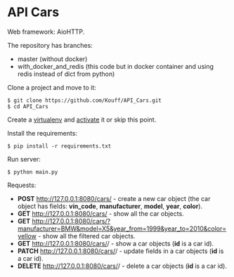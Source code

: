 # API Cars

Web framework: AioHTTP.

The repository has branches:
* master (without docker)
* with_docker_and_redis (this code but in docker container and using redis instead of dict from python)

Clone a project and move to it:

    $ git clone https://github.com/Kouff/API_Cars.git
    $ cd API_Cars
Create a [virtualenv](https://virtualenv.pypa.io/en/latest/installation.html#via-pip) and [activate](https://virtualenv.pypa.io/en/latest/user_guide.html#activators) it or skip this point.

Install the requirements:
    
    $ pip install -r requirements.txt
Run server:

    $ python main.py
Requests:
* **POST** http://127.0.0.1:8080/cars/ - create a new car object (the car object has fields: **vin_code**, **manufacturer**, **model**, **year**, **color**).
* **GET** http://127.0.0.1:8080/cars/ - show all the car objects. 
* **GET** http://127.0.0.1:8080/cars/?manufacturer=BMW&model=X5&year_from=1999&year_to=2010&color=yellow - show all the filtered car objects.
* **GET** http://127.0.0.1:8080/cars/<id>/ - show a car objects (**id** is a car id). 
* **PATCH** http://127.0.0.1:8080/cars/<id>/ - update fields in a car objects (**id** is a car id). 
* **DELETE** http://127.0.0.1:8080/cars/<id>/ - delete a car objects (**id** is a car id). 
